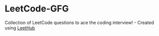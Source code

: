 # LeetCode-GFG
Collection of LeetCode questions to ace the coding interview! - Created using [LeetHub](https://github.com/QasimWani/LeetHub)
